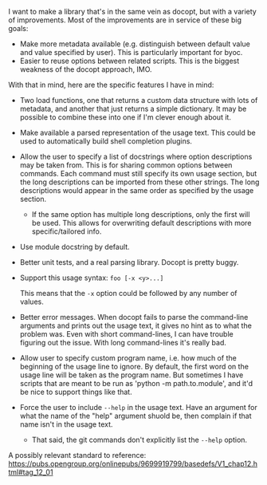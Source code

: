 I want to make a library that's in the same vein as docopt, but with a variety of improvements.  Most of the improvements are in service of these big goals:

- Make more metadata available (e.g. distinguish between default value and value specified by user).  This is particularly important for byoc.
- Easier to reuse options between related scripts.  This is the biggest weakness of the docopt approach, IMO.

With that in mind, here are the specific features I have in mind:

- Two load functions, one that returns a custom data structure with lots of metadata, and another that just returns a simple dictionary.  It may be possible to combine these into one if I'm clever enough about it.

- Make available a parsed representation of the usage text.  This could be used to automatically build shell completion plugins.

- Allow the user to specify a list of docstrings where option descriptions may be taken from.  This is for sharing common options between commands.  Each command must still specify its own usage section, but the long descriptions can be imported from these other strings.  The long descriptions would appear in the same order as specified by the usage section.

  - If the same option has multiple long descriptions, only the first will be used.  This allows for overwriting default descriptions with more specific/tailored info.

- Use module docstring by default.

- Better unit tests, and a real parsing library.  Docopt is pretty buggy.

- Support this usage syntax: `foo [-x <y>...]`

  This means that the `-x` option could be followed by any number of values.
  
- Better error messages.  When docopt fails to parse the command-line arguments and prints out the usage text, it gives no hint as to what the problem was.  Even with short command-lines, I can have trouble figuring out the issue.  With long command-lines it's really bad.

- Allow user to specify custom program name, i.e. how much of the beginning of the usage line to ignore.  By default, the first word on the usage line will be taken as the program name.  But sometimes I have scripts that are meant to be run as 'python -m path.to.module', and it'd be nice to support things like that.

- Force the user to include `--help` in the usage text.  Have an argument for what the name of the "help" argument shuold be, then complain if that name isn't in the usage text.
  - That said, the git commands don't explicitly list the `--help` option.
 
A possibly relevant standard to reference: https://pubs.opengroup.org/onlinepubs/9699919799/basedefs/V1_chap12.html#tag_12_01
